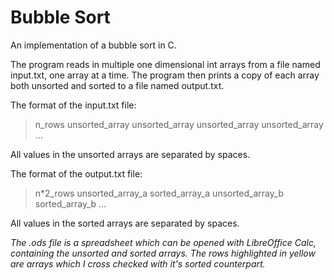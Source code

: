 # Bubble Sort

An implementation of a bubble sort in C. 

The program reads in multiple one dimensional int arrays from a file named input.txt, one array at a time. The program then prints a copy of each array both unsorted and sorted to a file named output.txt.

The format of the input.txt file:

> n_rows
> unsorted_array
> unsorted_array
> unsorted_array
> unsorted_array
> ...

All values in the unsorted arrays are separated by spaces.

The format of the output.txt file:

> n*2_rows
> unsorted_array_a
> sorted_array_a
> unsorted_array_b
> sorted_array_b
> ...

All values in the sorted arrays are separated by spaces.

*The .ods file is a spreadsheet which can be opened with LibreOffice Calc, containing the unsorted and sorted arrays. The rows highlighted in yellow are arrays which I cross checked with it's sorted counterpart.*
